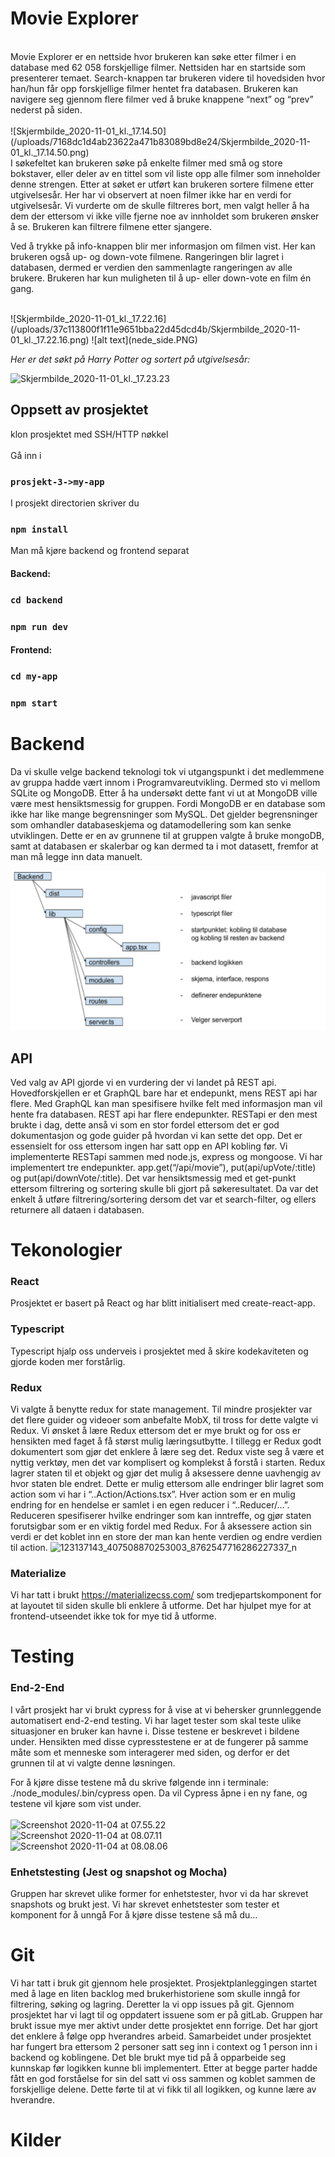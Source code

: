 # Movie Explorer 


<br/>
Movie Explorer er en nettside hvor brukeren kan søke etter 
filmer i en database med 62 058 forskjellige filmer. 
Nettsiden har en startside som presenterer temaet. 
Search-knappen tar brukeren videre til hovedsiden hvor 
han/hun får opp forskjellige filmer hentet fra databasen. 
Brukeren kan navigere seg gjennom flere filmer ved å bruke knappene “next” og 
“prev” nederst på siden. 

<br />


<br/>
![Skjermbilde_2020-11-01_kl._17.14.50](/uploads/7168dc1d4ab23622a471b83089bd8e24/Skjermbilde_2020-11-01_kl._17.14.50.png)
</br>
I søkefeltet kan brukeren søke på enkelte filmer med små og store bokstaver, 
eller deler av en tittel som vil liste opp alle filmer som inneholder denne 
strengen. Etter at søket er utført kan brukeren sortere filmene etter utgivelsesår. 
Her har vi observert at noen filmer ikke har en verdi for utgivelsesår. 
Vi vurderte om de skulle filtreres bort, men valgt heller å ha dem der 
ettersom vi ikke ville fjerne noe av innholdet som brukeren ønsker å se. 
Brukeren kan filtrere filmene etter sjangere.

<lu />

 Ved å trykke på info-knappen blir mer informasjon om filmen vist.
 Her kan brukeren også up- og down-vote filmene. Rangeringen 
 blir lagret i databasen, dermed er verdien den sammenlagte 
 rangeringen av alle brukere. Brukeren har kun muligheten til å up- 
 eller down-vote en film én gang.

</br>
![Skjermbilde_2020-11-01_kl._17.22.16](/uploads/37c113800f1f11e9651bba22d45dcd4b/Skjermbilde_2020-11-01_kl._17.22.16.png)
![alt text](nede_side.PNG)

*Her er det søkt på Harry Potter og sortert på utgivelsesår:*

![Skjermbilde_2020-11-01_kl._17.23.23](/uploads/2e6230fa27d77bbe3bd04760f12d1d35/Skjermbilde_2020-11-01_kl._17.23.23.png)

## Oppsett av prosjektet<br/>
klon prosjektet med SSH/HTTP nøkkel <br/>
<br/>
Gå inn i 
### `prosjekt-3->my-app`

I prosjekt directorien skriver du
### `npm install`
Man må kjøre backend og frontend separat <br/>
#### Backend: 
### `cd backend`
### `npm run dev`
#### Frontend:
### `cd my-app`
### `npm start`

# Backend
Da vi skulle velge backend teknologi tok vi utgangspunkt i det medlemmene av gruppa hadde vært innom i Programvareutvikling. Dermed sto vi mellom SQLite og MongoDB. 
Etter å ha undersøkt dette fant vi ut at MongoDB ville være mest hensiktsmessig for gruppen. Fordi  MongoDB er en database som ikke har like mange begrensninger som MySQL. Det gjelder begrensninger som omhandler databaseskjema og datamodellering som kan senke utviklingen. Dette er en av grunnene til at gruppen valgte å bruke mongoDB, samt at databasen er skalerbar og kan dermed ta i mot datasett, fremfor at man må legge inn data manuelt.<br/>

![alt text](backend.PNG)

## API<br/>
Ved valg av API gjorde vi en vurdering der vi landet på REST api. Hovedforskjellen er et GraphQL bare har et endepunkt, mens REST api har flere. Med GraphQL kan man spesifisere hvilke felt med informasjon man vil hente fra databasen. REST api har flere endepunkter. RESTapi er den mest brukte i dag, dette anså vi som en stor fordel ettersom det er god dokumentasjon og gode guider på hvordan vi kan sette det opp. Det er essensielt for oss ettersom ingen har satt opp en API kobling før. Vi implementerte RESTapi sammen med node.js, express og mongoose. 
Vi har implementert tre endepunkter. app.get(“/api/movie”), put(api/upVote/:title) og put(api/downVote/:title). Det var hensiktsmessig med et get-punkt ettersom filtrering og sortering skulle bli gjort på søkeresultatet. Da var det enkelt å utføre filtrering/sortering dersom det var et search-filter, og ellers returnere all dataen i databasen.<br/>

# Tekonologier <br/>

### React
Prosjektet er basert på React og har blitt initialisert med create-react-app.

### Typescript 
 Typescript hjalp oss underveis i prosjektet med å skire kodekaviteten og gjorde koden mer forstårlig. 


### Redux <br/>
Vi valgte å benytte redux for state management. Til mindre prosjekter var det flere guider og videoer som anbefalte MobX, til tross for dette valgte vi Redux. Vi ønsket å lære Redux ettersom det er mye brukt og for oss er hensikten med faget å få størst mulig læringsutbytte. I tillegg er Redux godt dokumentert som gjør det enklere å lære seg det. Redux viste seg å være et nyttig verktøy, men det var komplisert og komplekst å forstå i starten.
Redux lagrer staten til et objekt og gjør det mulig å aksessere denne uavhengig av hvor staten ble endret. Dette er mulig ettersom alle endringer blir lagret som action som vi har i “..Action/Actions.tsx”. Hver action som er en mulig endring for en hendelse er samlet i en egen reducer i “..Reducer/…”. Reduceren spesifiserer hvilke endringer som kan inntreffe, og gjør staten forutsigbar som er en viktig fordel med Redux. For å aksessere action sin verdi er det koblet inn en store der man kan hente verdien og endre verdien til action.
![123137143_407508870253003_8762547716286227337_n](/uploads/e93e97a2ece7c4ce0db47e5bc49394b0/123137143_407508870253003_8762547716286227337_n.jpg)
### Materialize <br/>
Vi har tatt i brukt https://materializecss.com/ som tredjepartskomponent for at layoutet til siden skulle bli enklere å utforme. Det har hjulpet mye for at frontend-utseendet ikke tok for mye tid å utforme.



# Testing <br/>
### End-2-End
I vårt prosjekt har vi brukt cypress for å vise at vi behersker grunnleggende automatisert end-2-end testing. Vi har laget tester som skal teste ulike situasjoner en bruker kan havne i. Disse testene er beskrevet i bildene under. 
Hensikten med disse cypresstestene er at de fungerer på samme måte som et menneske som interagerer med siden, og derfor er det grunnen til at vi valgte denne løsningen. 

For å kjøre disse testene må du skrive følgende inn i terminale: ./node_modules/.bin/cypress open. Da vil Cypress åpne i en ny fane, 
og testene vil kjøre som vist under.<br/>
<br/>
![Screenshot 2020-11-04 at 07.55.22](url)
<br/>
![Screenshot 2020-11-04 at 08.07.11](url)
<br/>
![Screenshot 2020-11-04 at 08.08.06](url)
<br/>

### Enhetstesting (Jest og snapshot og Mocha)<br/>
Gruppen har skrevet ulike former for enhetstester, hvor vi da har skrevet snapshots og brukt jest. Vi har skrevet enhetstester som tester et komponent for å unngå 
For å kjøre disse testene så må du...<br/>


# Git<br/>
Vi har tatt i bruk git gjennom hele prosjektet. Prosjektplanleggingen startet med å lage en liten backlog med brukerhistoriene som skulle inngå for filtrering, søking og lagring. Deretter la vi opp issues på git. Gjennom prosjektet har vi lagt til og oppdatert issuene som er på gitLab. Gruppen har brukt issue mye mer aktivt under dette prosjektet enn forrige. Det har gjort det enklere å følge opp hverandres arbeid.
Samarbeidet under prosjektet har fungert bra ettersom 2 personer satt seg inn i context og 1 person inn i backend og koblingene. Det ble brukt mye tid på å opparbeide seg kunnskap før logikken kunne bli implementert. Etter at begge parter hadde fått en god forståelse for sin del satt vi oss sammen og koblet sammen de forskjellige delene. Dette førte til at vi fikk til all logikken, og kunne lære av hverandre.


# Kilder


